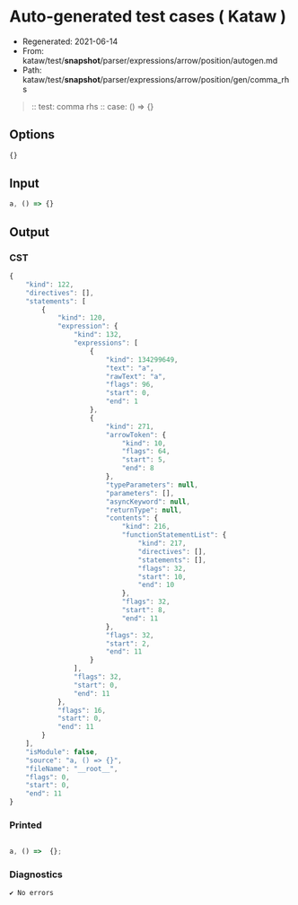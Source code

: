 # Auto-generated test cases ( Kataw )
- Regenerated: 2021-06-14
- From: kataw/test/__snapshot__/parser/expressions/arrow/position/autogen.md
- Path: kataw/test/__snapshot__/parser/expressions/arrow/position/gen/comma_rhs
> :: test: comma rhs
> :: case: () => {}
## Options

`````js
{}
`````
## Input

`````js
a, () => {}
`````
## Output

### CST

```javascript
{
    "kind": 122,
    "directives": [],
    "statements": [
        {
            "kind": 120,
            "expression": {
                "kind": 132,
                "expressions": [
                    {
                        "kind": 134299649,
                        "text": "a",
                        "rawText": "a",
                        "flags": 96,
                        "start": 0,
                        "end": 1
                    },
                    {
                        "kind": 271,
                        "arrowToken": {
                            "kind": 10,
                            "flags": 64,
                            "start": 5,
                            "end": 8
                        },
                        "typeParameters": null,
                        "parameters": [],
                        "asyncKeyword": null,
                        "returnType": null,
                        "contents": {
                            "kind": 216,
                            "functionStatementList": {
                                "kind": 217,
                                "directives": [],
                                "statements": [],
                                "flags": 32,
                                "start": 10,
                                "end": 10
                            },
                            "flags": 32,
                            "start": 8,
                            "end": 11
                        },
                        "flags": 32,
                        "start": 2,
                        "end": 11
                    }
                ],
                "flags": 32,
                "start": 0,
                "end": 11
            },
            "flags": 16,
            "start": 0,
            "end": 11
        }
    ],
    "isModule": false,
    "source": "a, () => {}",
    "fileName": "__root__",
    "flags": 0,
    "start": 0,
    "end": 11
}
```

### Printed

```javascript

a, () =>  {};
```

### Diagnostics

```javascript
✔ No errors
```

